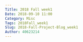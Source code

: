 ```yaml
---
Title: 2018 Fall week1
Date: 2018-09-10 11:00
Category: Misc
Tags: 2018Fall_week1
Slug: 2018-Fall-Project-Blog_week1
Author: 40623214
---
```




<!-- PELICAN_END_SUMMARY -->



